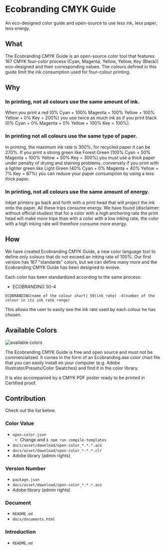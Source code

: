 # Ecobranding CMYK Guide

An eco-designed color guide and open-source to use less ink, less paper, less energy.

## What

The Ecobranding CMYK Guide is an open-source color tool that features 167 CMYK four-color process (Cyan, Magenta, Yellow, Yellow, Key (Black)) eco-designed and their corresponding values.
The colours defined in this guide limit the ink consumption used for four-colour printing.

## Why
### In printing, not all colours use the same amount of ink. 
When you print a red (0% Cyan + 100% Magenta + 100% Yellow + 100% Yellow + 0% Key = 200%) you use twice as much ink as if you print black (0% Cyan + 0% Magenta + 0% Yellow + 100% Key = 100%). 

### In printing not all colours use the same type of paper. 
In printing, the maximum ink rate is 300%, for recycled paper it can be 270%. If you print a strong green like Forest Green (100% Cyan + 50% Magenta + 100% Yellow + 50% Key = 300%) you must use a thick paper under penalty of drying and staining problems, conversely if you print with a lighter green like Light Green (40% Cyan + 0% Magenta + 40% Yellow + 7% Key = 87%) you can reduce your paper consumption by using a less thick paper.

### In printing, not all colours use the same amount of energy. 
Inkjet printers go back and forth with a print head that will project the ink onto the paper. All these trips consume energy. We have found (disclaimer: without official studies) that for a color with a high anchoring rate the print head will make more trips than with a color with a low inking rate, the color with a high inking rate will therefore consume more energy.

## How
We have created Ecobranding CMYK Guide, a new color language tool to define only colours that do not exceed an inking rate of 100%. Our first version has 167 "standards" colors, but we can define many more and the Ecobranding CMYK Guide has been designed to evolve. 

Each color has been standardized according to the same process: 

- ECOBRANDING 50-4

```ECOBRANDING
ECOBRANDING(name of the colour chart) 50(ink rate) -4(number of the colour in its ink rate range)
```

This allows the user to easily see the ink rate used by each colour he has chosen.


## Available Colors


![available colors](https://github.com/Ecobranding/Ecobranding-CMYK-Guide-/blob/master/EcobrandingCMYKguide.svg)

The Ecobranding CMYK Guide is free and open source and must not be commercialized.
It comes in the form of an Ecobranding.ase color chart file that you can easily install on your computer (e.g. Adobe Illustrator/Presets/Color Swatches) and find it in the color library.

It is also accompanied by a CMYK PDF poster ready to be printed in Certified proof.

## Contribution

Check out the list below.

### Color Value

- `open-color.json`
   - Change and `$ npm run compile-templates`
- `docs/asset/download/open-color_*.*.*.aco`
- `docs/asset/download/open-color_*.*.*.clr`
- Adobe library (admin rights)

### Version Number

- `package.json`
- `docs/asset/download/open-color_*.*.*.aco`
- Adobe library (admin rights)

### Document

- `README.md`
- `docs/documents.html`

### Introduction

- `README.md`
